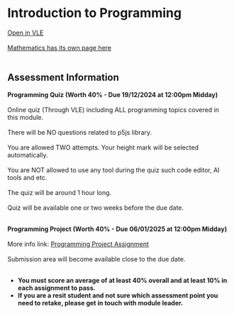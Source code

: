 # Introduction to Programming

[Open in VLE](https://learn.gold.ac.uk/course/view.php?id=29939) <br></br>
[Mathematics has its own page here](Mathematics.md) <br></br>

## Assessment Information

**Programming Quiz (Worth 40% - Due 19/12/2024 at 12:00pm Midday)** <br></br>
Online quiz (Through VLE) including ALL programming topics covered in this module. <br></br>
There will be NO questions related to p5js library. <br></br>
You are allowed TWO attempts. Your height mark will be selected automatically. <br></br>
You are NOT allowed to use any tool during the quiz such code editor, AI tools and etc. <br></br>
The quiz will be around 1 hour long. <br></br>
Quiz will be available one or two weeks before the due date. <br></br>

**Programming Project (Worth 40% - Due 06/01/2025 at 12:00pm Midday)** <br></br>
More info link: [Programming Project Assignment](https://goldsmithscollege-my.sharepoint.com/:b:/g/personal/sjama003_campus_goldsmiths_ac_uk/Edde4Iq8h5FLuq-u9ICYN78BfVFMNbtQLUsH07oF9Li21A?e=zxS1kS) <br></br>
Submission area will become available close to the due date. <br></br>

- **You must score an average of at least 40% overall and at least 10% in each assignment to pass.**
- **If you are a resit student and not sure which assessment point you need to retake, please get in touch with module leader.**